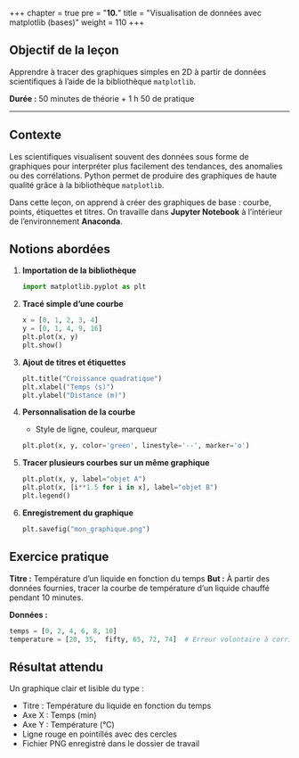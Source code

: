 +++
chapter = true
pre = "<b>10.</b>"
title = "Visualisation de données avec matplotlib (bases)"
weight = 110
+++


## Objectif de la leçon

Apprendre à tracer des graphiques simples en 2D à partir de données scientifiques à l’aide de la bibliothèque `matplotlib`.

**Durée :**
50 minutes de théorie + 1 h 50 de pratique

---

## Contexte

Les scientifiques visualisent souvent des données sous forme de graphiques pour interpréter plus facilement des tendances, des anomalies ou des corrélations. Python permet de produire des graphiques de haute qualité grâce à la bibliothèque `matplotlib`.

Dans cette leçon, on apprend à créer des graphiques de base : courbe, points, étiquettes et titres. On travaille dans **Jupyter Notebook** à l’intérieur de l’environnement **Anaconda**.


## Notions abordées

1. **Importation de la bibliothèque**

   ```python
   import matplotlib.pyplot as plt
   ```

2. **Tracé simple d’une courbe**

   ```python
   x = [0, 1, 2, 3, 4]
   y = [0, 1, 4, 9, 16]
   plt.plot(x, y)
   plt.show()
   ```

3. **Ajout de titres et étiquettes**

   ```python
   plt.title("Croissance quadratique")
   plt.xlabel("Temps (s)")
   plt.ylabel("Distance (m)")
   ```

4. **Personnalisation de la courbe**

   * Style de ligne, couleur, marqueur

   ```python
   plt.plot(x, y, color='green', linestyle='--', marker='o')
   ```

5. **Tracer plusieurs courbes sur un même graphique**

   ```python
   plt.plot(x, y, label="objet A")
   plt.plot(x, [i**1.5 for i in x], label="objet B")
   plt.legend()
   ```

6. **Enregistrement du graphique**

   ```python
   plt.savefig("mon_graphique.png")
   ```


## Exercice pratique

**Titre :** Température d’un liquide en fonction du temps
**But :** À partir des données fournies, tracer la courbe de température d’un liquide chauffé pendant 10 minutes.

**Données :**

```python
temps = [0, 2, 4, 6, 8, 10]
temperature = [20, 35,  fifty, 65, 72, 74]  # Erreur volontaire à corriger
```

## Résultat attendu

Un graphique clair et lisible du type :

* Titre : Température du liquide en fonction du temps
* Axe X : Temps (min)
* Axe Y : Température (°C)
* Ligne rouge en pointillés avec des cercles
* Fichier PNG enregistré dans le dossier de travail








